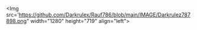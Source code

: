 <Img src='https://github.com/Darkrulex/Rauf786/blob/main/IMAGE/Darkrulez787898.png" width="1280" height="719" align="left">

<center>

